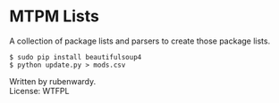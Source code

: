 # MTPM Lists
A collection of package lists and parsers to create those package lists.

	$ sudo pip install beautifulsoup4
	$ python update.py > mods.csv
	
Written by rubenwardy.  
License: WTFPL
